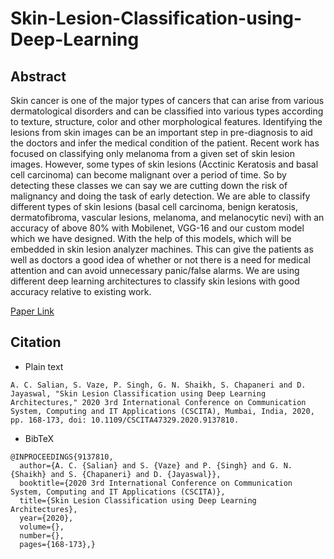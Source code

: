 # Skin-Lesion-Classification-using-Deep-Learning


## Abstract
Skin cancer is one of the major types of cancers that can arise from various dermatological disorders and can be classified into various types according to texture, structure, color and other morphological features. Identifying the lesions from skin images can be an important step in pre-diagnosis to aid the doctors and infer the medical condition of the patient. Recent work has focused on classifying only melanoma from a given set of skin lesion images. However, some types of skin lesions (Acctinic Keratosis and basal cell carcinoma) can become malignant over a period of time. So by detecting these classes we can say we are cutting down the risk of malignancy and doing the task of early detection. We are able to classify different types of skin lesions (basal cell carcinoma, benign keratosis, dermatofibroma, vascular lesions, melanoma, and melanocytic nevi) with an accuracy of above 80% with Mobilenet, VGG-16 and our custom model which we have designed. With the help of this models, which will be embedded in skin lesion analyzer machines. This can give the patients as well as doctors a good idea of whether or not there is a need for medical attention and can avoid unnecessary panic/false alarms. We are using different deep learning architectures to classify skin lesions with good accuracy relative to existing work.



[Paper Link](https://ieeexplore.ieee.org/document/9137810)


## Citation

* Plain text
```
A. C. Salian, S. Vaze, P. Singh, G. N. Shaikh, S. Chapaneri and D. Jayaswal, "Skin Lesion Classification using Deep Learning Architectures," 2020 3rd International Conference on Communication System, Computing and IT Applications (CSCITA), Mumbai, India, 2020, pp. 168-173, doi: 10.1109/CSCITA47329.2020.9137810.
```

* BibTeX
```
@INPROCEEDINGS{9137810,
  author={A. C. {Salian} and S. {Vaze} and P. {Singh} and G. N. {Shaikh} and S. {Chapaneri} and D. {Jayaswal}},
  booktitle={2020 3rd International Conference on Communication System, Computing and IT Applications (CSCITA)}, 
  title={Skin Lesion Classification using Deep Learning Architectures}, 
  year={2020},
  volume={},
  number={},
  pages={168-173},}
```

